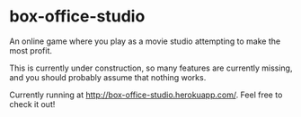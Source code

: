 # box-office-studio

An online game where you play as a movie studio attempting to make the most profit. 

This is currently under construction, so many features are currently missing, and you should probably assume that nothing works.

Currently running at http://box-office-studio.herokuapp.com/. Feel free to check it out!
